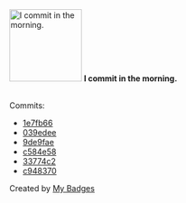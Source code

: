 <img src="https://my-badges.github.io/my-badges/morning-commits.png" alt="I commit in the morning." title="I commit in the morning." width="128">
<strong>I commit in the morning.</strong>
<br><br>

Commits:

- <a href="https://github.com/mmichie/m28/commit/1e7fb66722072ccc6bd0e90d9ad0daecd59c6a64">1e7fb66</a>
- <a href="https://github.com/mmichie/m28/commit/039edee688eb2b3c3e37658b509ccd2b8d5bd3e1">039edee</a>
- <a href="https://github.com/mmichie/m28/commit/9de9fae99f5b0e70a63b94bde8c37754668f2ba3">9de9fae</a>
- <a href="https://github.com/mmichie/m28/commit/c584e584322c1ea4894fb0a75602e5f1af0b7888">c584e58</a>
- <a href="https://github.com/mmichie/m28/commit/33774c20cbbf914dd24fd2cb8bdc846f4b5d09f1">33774c2</a>
- <a href="https://github.com/mmichie/intu/commit/c948370c3b6774e0b3c590bb84ebcbc5356c749c">c948370</a>


Created by <a href="https://github.com/my-badges/my-badges">My Badges</a>